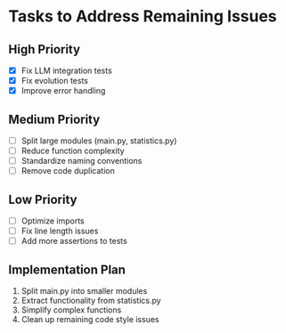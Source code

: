 # Tasks to Address Remaining Issues

## High Priority
- [x] Fix LLM integration tests
- [x] Fix evolution tests
- [x] Improve error handling

## Medium Priority
- [ ] Split large modules (main.py, statistics.py)
- [ ] Reduce function complexity
- [ ] Standardize naming conventions
- [ ] Remove code duplication

## Low Priority
- [ ] Optimize imports
- [ ] Fix line length issues
- [ ] Add more assertions to tests

## Implementation Plan
1. Split main.py into smaller modules
2. Extract functionality from statistics.py
3. Simplify complex functions
4. Clean up remaining code style issues
